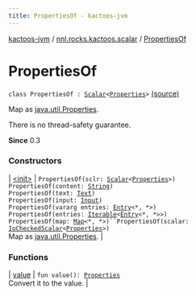 ```yaml
---
title: PropertiesOf - kactoos-jvm
---
```


[kactoos-jvm](../../index.html) / [nnl.rocks.kactoos.scalar](../index.html) / [PropertiesOf](./index.html)

# PropertiesOf

`class PropertiesOf : `[`Scalar`](../../nnl.rocks.kactoos/-scalar/index.html)`<`[`Properties`](http://docs.oracle.com/javase/8/docs/api/java/util/Properties.html)`>` [(source)](https://github.com/neonailol/kactoos/blob/master/kactoos-jvm/src/main/kotlin/nnl/rocks/kactoos/scalar/PropertiesOf.kt#L23)

Map as [java.util.Properties](http://docs.oracle.com/javase/8/docs/api/java/util/Properties.html).

There is no thread-safety guarantee.

**Since**
0.3

### Constructors

| [&lt;init&gt;](-init-.html) | `PropertiesOf(sclr: `[`Scalar`](../../nnl.rocks.kactoos/-scalar/index.html)`<`[`Properties`](http://docs.oracle.com/javase/8/docs/api/java/util/Properties.html)`>)`<br>`PropertiesOf(content: `[`String`](https://kotlinlang.org/api/latest/jvm/stdlib/kotlin/-string/index.html)`)`<br>`PropertiesOf(text: `[`Text`](../../nnl.rocks.kactoos/-text/index.html)`)`<br>`PropertiesOf(input: `[`Input`](../../nnl.rocks.kactoos/-input/index.html)`)`<br>`PropertiesOf(vararg entries: `[`Entry`](https://kotlinlang.org/api/latest/jvm/stdlib/kotlin.collections/-map/-entry/index.html)`<*, *>)`<br>`PropertiesOf(entries: `[`Iterable`](https://kotlinlang.org/api/latest/jvm/stdlib/kotlin.collections/-iterable/index.html)`<`[`Entry`](https://kotlinlang.org/api/latest/jvm/stdlib/kotlin.collections/-map/-entry/index.html)`<*, *>>)`<br>`PropertiesOf(map: `[`Map`](https://kotlinlang.org/api/latest/jvm/stdlib/kotlin.collections/-map/index.html)`<*, *>)``PropertiesOf(scalar: `[`IoCheckedScalar`](../-io-checked-scalar/index.html)`<`[`Properties`](http://docs.oracle.com/javase/8/docs/api/java/util/Properties.html)`>)`<br>Map as [java.util.Properties](http://docs.oracle.com/javase/8/docs/api/java/util/Properties.html). |

### Functions

| [value](value.html) | `fun value(): `[`Properties`](http://docs.oracle.com/javase/8/docs/api/java/util/Properties.html)<br>Convert it to the value. |

